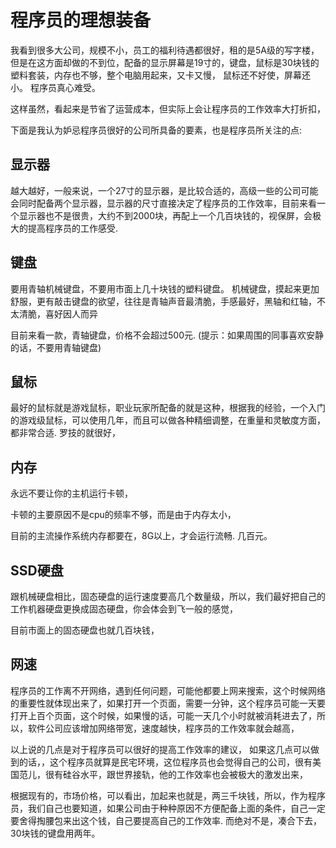 # 程序员的理想装备

我看到很多大公司，规模不小，员工的福利待遇都很好，租的是5A级的写字楼，但是在这方面却做的不到位，配备的显示屏幕是19寸的，键盘，鼠标是30块钱的塑料套装，内存也不够，整个电脑用起来，又卡又慢，
鼠标还不好使，屏幕还小。 程序员真心难受。

这样虽然，看起来是节省了运营成本，但实际上会让程序员的工作效率大打折扣，

下面是我认为妒忌程序员很好的公司所具备的要素，也是程序员所关注的点: 

## 显示器

越大越好，一般来说，一个27寸的显示器，是比较合适的，高级一些的公司可能会同时配备两个显示器，显示器的尺寸直接决定了程序员的工作效率，目前来看一个显示器也不是很贵，大约不到2000块，再配上一个几百块钱的，视保屏，会极大的提高程序员的工作感受. 

## 键盘

要用青轴机械键盘，不要用市面上几十块钱的塑料键盘。 机械键盘，摸起来更加舒服，更有敲击键盘的欲望，往往是青轴声音最清脆，手感最好，黑轴和红轴，不太清脆，喜好因人而异

目前来看一款，青轴键盘，价格不会超过500元. (提示：如果周围的同事喜欢安静的话，不要用青轴键盘)

## 鼠标

最好的鼠标就是游戏鼠标，职业玩家所配备的就是这种，根据我的经验，一个入门的游戏级鼠标，可以使用几年，而且可以做各种精细调整，在重量和灵敏度方面，都非常合适. 罗技的就很好，

## 内存

永远不要让你的主机运行卡顿，

卡顿的主要原因不是cpu的频率不够，而是由于内存太小，

目前的主流操作系统内存都要在，8G以上，才会运行流畅.   几百元。

## SSD硬盘

跟机械硬盘相比，固态硬盘的运行速度要高几个数量级，所以，我们最好把自己的工作机器硬盘更换成固态硬盘，你会体会到飞一般的感觉，

目前市面上的固态硬盘也就几百块钱，

## 网速

程序员的工作离不开网络，遇到任何问题，可能他都要上网来搜索，这个时候网络的重要性就体现出来了，如果打开一个页面，需要一分钟，这个程序员可能一天要打开上百个页面，这个时候，如果慢的话，可能一天几个小时就被消耗进去了，所以，软件公司应该增加网络带宽，速度越快，程序员的工作效率就会越高，


以上说的几点是对于程序员可以很好的提高工作效率的建议，
如果这几点可以做到的话，，这个程序员就算是民宅环境，这位程序员也会觉得自己的公司，很有美国范儿，很有硅谷水平，跟世界接轨，他的工作效率也会被极大的激发出来，

根据现有的，市场价格，可以看出，加起来也就是，两三千块钱，所以，作为程序员，我们自己也要知道，如果公司由于种种原因不方便配备上面的条件，自己一定要舍得掏腰包来出这个钱，自己要提高自己的工作效率. 而绝对不是，凑合下去，30块钱的键盘用两年。
